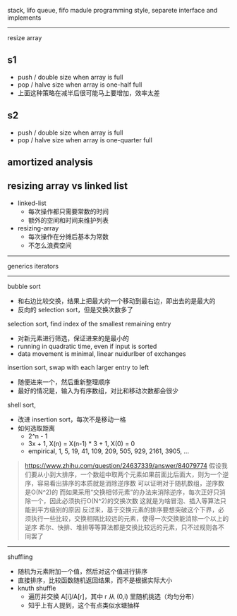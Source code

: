 stack, lifo
queue, fifo
madule programming style, separete interface and implements

---

resize array

## s1
- push / double size when array is full
- pop / halve size when array is one-half full
- 上面这种策略在减半后很可能马上要增加，效率太差

## s2
- push / double size when array is full
- pop / halve size when array is one-quarter full

## amortized analysis

## resizing array vs linked list
- linked-list
	- 每次操作都只需要常数的时间
	- 额外的空间和时间来维护列表
- resizing-array
	- 每次操作在分摊后基本为常数
	- 不怎么浪费空间

---

generics
iterators

---

bubble sort
- 和右边比较交换，结果上把最大的一个移动到最右边，即出去的是最大的
- 反向的 selection sort，但是交换次数多了

selection sort, find index of the smallest remaining entry
- 对新元素进行筛选，保证进来的是最小的
- running in quadratic time, even if input is sorted
- data movement is minimal, linear nuidurlber of exchanges

insertion sort, swap with each larger entry to left
- 随便进来一个，然后重新整理顺序
- 最好的情况是，输入为有序数组，对比和移动次数都会很少

shell sort, 
- 改进 insertion sort，每次不是移动一格
- 如何选取距离
	- 2^n - 1
	- 3x + 1, X(n) = X(n-1) * 3 + 1, X(0) = 0
	- empirical, 1, 5, 19, 41, 109, 209, 505, 929, 2161, 3905, ...

> https://www.zhihu.com/question/24637339/answer/84079774
> 假设我们要从小到大排序，一个数组中取两个元素如果前面比后面大，则为一个逆序，容易看出排序的本质就是消除逆序数
> 可以证明对于随机数组，逆序数是O(N^2)的
> 而如果采用“交换相邻元素”的办法来消除逆序，每次正好只消除一个，因此必须执行O(N^2)的交换次数
> 这就是为啥冒泡、插入等算法只能到平方级别的原因
> 反过来，基于交换元素的排序要想突破这个下界，必须执行一些比较，交换相隔比较远的元素，使得一次交换能消除一个以上的逆序
> 希尔、快排、堆排等等算法都是交换比较远的元素，只不过规则各不同罢了

---

shuffling
- 随机为元素附加一个值，然后对这个值进行排序
- 直接排序，比较函数随机返回结果，而不是根据实际大小
- knuth shuffle
	- 遍历并交换 A[i]/A[r]，其中 r 从 (0,i) 里随机挑选（均匀分布）
	- 知乎上有人提到，这个有点类似水塘抽样
